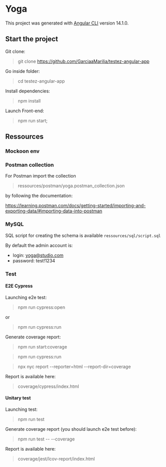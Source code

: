 # Yoga

This project was generated with [Angular CLI](https://github.com/angular/angular-cli) version 14.1.0.

## Start the project

Git clone:

> git clone https://github.com/GarciaaMarilia/testez-angular-app

Go inside folder:

> cd testez-angular-app

Install dependencies:

> npm install

Launch Front-end:

> npm run start;


## Ressources

### Mockoon env 

### Postman collection

For Postman import the collection

> ressources/postman/yoga.postman_collection.json 

by following the documentation: 

https://learning.postman.com/docs/getting-started/importing-and-exporting-data/#importing-data-into-postman


### MySQL

SQL script for creating the schema is available `ressources/sql/script.sql`

By default the admin account is:
- login: yoga@studio.com
- password: test!1234


### Test

#### E2E Cypress

Launching e2e test:

> npm run cypress:open

or

> npm run cypress:run

Generate coverage report:

> npm run start:coverage

> npm run cypress:run

> npx nyc report --reporter=html --report-dir=coverage

Report is available here:

> coverage/cypress/index.html

#### Unitary test

Launching test:

> npm run test

Generate coverage report (you should launch e2e test before):

> npm run test -- --coverage

Report is available here:

> coverage/jest/lcov-report/index.html
